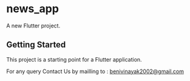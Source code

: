# news_app

A new Flutter project.

## Getting Started

This project is a starting point for a Flutter application.


For any query Contact Us by mailling to : benivinayak2002@gmail.com
